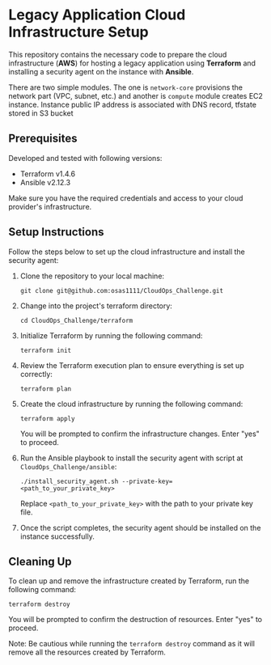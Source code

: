 

Legacy Application Cloud Infrastructure Setup
=============================================

This repository contains the necessary code to prepare the cloud infrastructure (<b>AWS</b>) for hosting a legacy application using <b>Terraform</b> and installing a security agent on the instance with <b>Ansible</b>.

There are two simple modules. The one is `network-core` provisions the network part (VPC, subnet, etc.) and another is `compute` module creates EC2 instance. Instance public IP address is associated with DNS record, tfstate stored in S3 bucket

Prerequisites
-------------

Developed and tested with following versions:

-   Terraform v1.4.6
-   Ansible v2.12.3

Make sure you have the required credentials and access to your cloud provider's infrastructure.

Setup Instructions
------------------

Follow the steps below to set up the cloud infrastructure and install the security agent:

1.  Clone the repository to your local machine:

    `git clone git@github.com:osas1111/CloudOps_Challenge.git`

2.  Change into the project's terraform directory:

    `cd CloudOps_Challenge/terraform`

3.  Initialize Terraform by running the following command:

    `terraform init`

4.  Review the Terraform execution plan to ensure everything is set up correctly:

    `terraform plan`

5.  Create the cloud infrastructure by running the following command:

    `terraform apply`

    You will be prompted to confirm the infrastructure changes. Enter "yes" to proceed.

6.  Run the Ansible playbook to install the security agent with script at `CloudOps_Challenge/ansible`:

    `./install_security_agent.sh --private-key=<path_to_your_private_key>`

    Replace `<path_to_your_private_key>` with the path to your private key file.

7.  Once the script completes, the security agent should be installed on the instance successfully.

Cleaning Up
-----------

To clean up and remove the infrastructure created by Terraform, run the following command:

`terraform destroy`

You will be prompted to confirm the destruction of resources. Enter "yes" to proceed.

Note: Be cautious while running the `terraform destroy` command as it will remove all the resources created by Terraform.